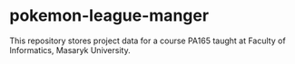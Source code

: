# pokemon-league-manger
This repository stores project data for a course PA165 taught at Faculty of Informatics, Masaryk University.
